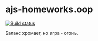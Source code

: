 # ajs-homeworks.oop
[![Build status](https://ci.appveyor.com/api/projects/status/9276pyo2q0a1omw3?svg=true)](https://ci.appveyor.com/project/KirillSenkov/ajs-homeworks-oop)

Баланс хромает, но игра - огoнь.